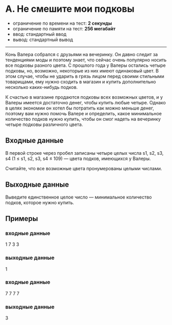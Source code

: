# A. Не смешите мои подковы

- ограничение по времени на тест: **2 секунды**
- ограничение по памяти на тест: **256 мегабайт**
- ввод: стандартный ввод
- вывод: стандартный вывод

---

Конь Валера собрался с друзьями на вечеринку.
Он давно следит за тенденциями моды и поэтому знает,
что сейчас очень популярно носить все подковы разного цвета.
С прошлого года у Валеры остались четыре подковы, но, возможно,
некоторые из них имеют одинаковый цвет.
В этом случае, чтобы не ударить в грязь лицом перед своими стильными товарищами,
ему нужно сходить в магазин и купить дополнительно несколько каких-нибудь подков.

К счастью в магазине продаются подковы всех возможных цветов,
и у Валеры имеется достаточно денег, чтобы купить любые четыре.
Однако в целях экономии он хотел бы потратить как можно меньше денег,
поэтому вам нужно помочь Валере и определить, какое минимальное количество подков нужно купить,
чтобы он смог надеть на вечеринку четыре подковы различного цвета.

## Входные данные
В первой строке через пробел записаны четыре целых числа s1, s2, s3, s4 (1 ≤ s1, s2, s3, s4 ≤ 109) — цвета подков, 
имеющихся у Валеры.

Считайте, что все возможные цвета пронумерованы целыми числами.

## Выходные данные
Выведите единственное целое число — минимальное количество подков, которое нужно купить.

## Примеры
### входные данные
1 7 3 3
### выходные данные
1

### входные данные
7 7 7 7
### выходные данные
3
